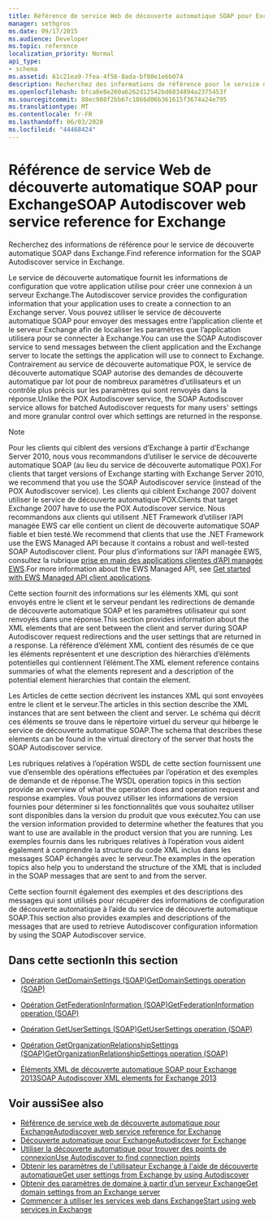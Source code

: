 ```yaml
---
title: Référence de service Web de découverte automatique SOAP pour Exchange
manager: sethgros
ms.date: 09/17/2015
ms.audience: Developer
ms.topic: reference
localization_priority: Normal
api_type:
- schema
ms.assetid: 61c21ea9-7fea-4f56-8ada-bf80e1e6b074
description: Recherchez des informations de référence pour le service de découverte automatique SOAP dans Exchange.
ms.openlocfilehash: bfca8e8e260a6262d12542bd6834894a2375453f
ms.sourcegitcommit: 88ec988f2bb67c1866d06b361615f3674a24e795
ms.translationtype: MT
ms.contentlocale: fr-FR
ms.lasthandoff: 06/03/2020
ms.locfileid: "44468424"
---
```

# <a name="soap-autodiscover-web-service-reference-for-exchange"></a><span data-ttu-id="fb0ae-103">Référence de service Web de découverte automatique SOAP pour Exchange</span><span class="sxs-lookup"><span data-stu-id="fb0ae-103">SOAP Autodiscover web service reference for Exchange</span></span>

<span data-ttu-id="fb0ae-104">Recherchez des informations de référence pour le service de découverte automatique SOAP dans Exchange.</span><span class="sxs-lookup"><span data-stu-id="fb0ae-104">Find reference information for the SOAP Autodiscover service in Exchange.</span></span>
  
<span data-ttu-id="fb0ae-105">Le service de découverte automatique fournit les informations de configuration que votre application utilise pour créer une connexion à un serveur Exchange.</span><span class="sxs-lookup"><span data-stu-id="fb0ae-105">The Autodiscover service provides the configuration information that your application uses to create a connection to an Exchange server.</span></span> <span data-ttu-id="fb0ae-106">Vous pouvez utiliser le service de découverte automatique SOAP pour envoyer des messages entre l’application cliente et le serveur Exchange afin de localiser les paramètres que l’application utilisera pour se connecter à Exchange.</span><span class="sxs-lookup"><span data-stu-id="fb0ae-106">You can use the SOAP Autodiscover service to send messages between the client application and the Exchange server to locate the settings the application will use to connect to Exchange.</span></span> <span data-ttu-id="fb0ae-107">Contrairement au service de découverte automatique POX, le service de découverte automatique SOAP autorise des demandes de découverte automatique par lot pour de nombreux paramètres d’utilisateurs et un contrôle plus précis sur les paramètres qui sont renvoyés dans la réponse.</span><span class="sxs-lookup"><span data-stu-id="fb0ae-107">Unlike the POX Autodiscover service, the SOAP Autodiscover service allows for batched Autodiscover requests for many users' settings and more granular control over which settings are returned in the response.</span></span> 
  
> [!NOTE]
> <span data-ttu-id="fb0ae-108">Pour les clients qui ciblent des versions d’Exchange à partir d’Exchange Server 2010, nous vous recommandons d’utiliser le service de découverte automatique SOAP (au lieu du service de découverte automatique POX).</span><span class="sxs-lookup"><span data-stu-id="fb0ae-108">For clients that target versions of Exchange starting with Exchange Server 2010, we recommend that you use the SOAP Autodiscover service (instead of the POX Autodiscover service).</span></span> <span data-ttu-id="fb0ae-109">Les clients qui ciblent Exchange 2007 doivent utiliser le service de découverte automatique POX.</span><span class="sxs-lookup"><span data-stu-id="fb0ae-109">Clients that target Exchange 2007 have to use the POX Autodiscover service.</span></span> <span data-ttu-id="fb0ae-110">Nous recommandons aux clients qui utilisent .NET Framework d’utiliser l’API managée EWS car elle contient un client de découverte automatique SOAP fiable et bien testé.</span><span class="sxs-lookup"><span data-stu-id="fb0ae-110">We recommend that clients that use the .NET Framework use the EWS Managed API because it contains a robust and well-tested SOAP Autodiscover client.</span></span> <span data-ttu-id="fb0ae-111">Pour plus d’informations sur l’API managée EWS, consultez la rubrique [prise en main des applications clientes d’API managée EWS](https://msdn.microsoft.com/library/c2267733-6f4f-49e5-9614-1e4a24c3af1a%28Office.15%29.aspx).</span><span class="sxs-lookup"><span data-stu-id="fb0ae-111">For more information about the EWS Managed API, see [Get started with EWS Managed API client applications](https://msdn.microsoft.com/library/c2267733-6f4f-49e5-9614-1e4a24c3af1a%28Office.15%29.aspx).</span></span> 
  
<span data-ttu-id="fb0ae-112">Cette section fournit des informations sur les éléments XML qui sont envoyés entre le client et le serveur pendant les redirections de demande de découverte automatique SOAP et les paramètres utilisateur qui sont renvoyés dans une réponse.</span><span class="sxs-lookup"><span data-stu-id="fb0ae-112">This section provides information about the XML elements that are sent between the client and server during SOAP Autodiscover request redirections and the user settings that are returned in a response.</span></span> <span data-ttu-id="fb0ae-113">La référence d’élément XML contient des résumés de ce que les éléments représentent et une description des hiérarchies d’éléments potentielles qui contiennent l’élément.</span><span class="sxs-lookup"><span data-stu-id="fb0ae-113">The XML element reference contains summaries of what the elements represent and a description of the potential element hierarchies that contain the element.</span></span> 
  
<span data-ttu-id="fb0ae-114">Les Articles de cette section décrivent les instances XML qui sont envoyées entre le client et le serveur.</span><span class="sxs-lookup"><span data-stu-id="fb0ae-114">The articles in this section describe the XML instances that are sent between the client and server.</span></span> <span data-ttu-id="fb0ae-115">Le schéma qui décrit ces éléments se trouve dans le répertoire virtuel du serveur qui héberge le service de découverte automatique SOAP.</span><span class="sxs-lookup"><span data-stu-id="fb0ae-115">The schema that describes these elements can be found in the virtual directory of the server that hosts the SOAP Autodiscover service.</span></span>
  
<span data-ttu-id="fb0ae-116">Les rubriques relatives à l’opération WSDL de cette section fournissent une vue d’ensemble des opérations effectuées par l’opération et des exemples de demande et de réponse.</span><span class="sxs-lookup"><span data-stu-id="fb0ae-116">The WSDL operation topics in this section provide an overview of what the operation does and operation request and response examples.</span></span> <span data-ttu-id="fb0ae-117">Vous pouvez utiliser les informations de version fournies pour déterminer si les fonctionnalités que vous souhaitez utiliser sont disponibles dans la version du produit que vous exécutez.</span><span class="sxs-lookup"><span data-stu-id="fb0ae-117">You can use the version information provided to determine whether the features that you want to use are available in the product version that you are running.</span></span> <span data-ttu-id="fb0ae-118">Les exemples fournis dans les rubriques relatives à l’opération vous aident également à comprendre la structure du code XML inclus dans les messages SOAP échangés avec le serveur.</span><span class="sxs-lookup"><span data-stu-id="fb0ae-118">The examples in the operation topics also help you to understand the structure of the XML that is included in the SOAP messages that are sent to and from the server.</span></span>
  
<span data-ttu-id="fb0ae-119">Cette section fournit également des exemples et des descriptions des messages qui sont utilisés pour récupérer des informations de configuration de découverte automatique à l’aide du service de découverte automatique SOAP.</span><span class="sxs-lookup"><span data-stu-id="fb0ae-119">This section also provides examples and descriptions of the messages that are used to retrieve Autodiscover configuration information by using the SOAP Autodiscover service.</span></span> 
  
## <a name="in-this-section"></a><span data-ttu-id="fb0ae-120">Dans cette section</span><span class="sxs-lookup"><span data-stu-id="fb0ae-120">In this section</span></span>
<span data-ttu-id="fb0ae-121"><a name="bk_InThisSection"> </a></span><span class="sxs-lookup"><span data-stu-id="fb0ae-121"><a name="bk_InThisSection"> </a></span></span>

- [<span data-ttu-id="fb0ae-122">Opération GetDomainSettings (SOAP)</span><span class="sxs-lookup"><span data-stu-id="fb0ae-122">GetDomainSettings operation (SOAP)</span></span>](getdomainsettings-operation-soap.md)
    
- [<span data-ttu-id="fb0ae-123">Opération GetFederationInformation (SOAP)</span><span class="sxs-lookup"><span data-stu-id="fb0ae-123">GetFederationInformation operation (SOAP)</span></span>](getfederationinformation-operation-soap.md)
    
- [<span data-ttu-id="fb0ae-124">Opération GetUserSettings (SOAP)</span><span class="sxs-lookup"><span data-stu-id="fb0ae-124">GetUserSettings operation (SOAP)</span></span>](getusersettings-operation-soap.md)
    
- [<span data-ttu-id="fb0ae-125">Opération GetOrganizationRelationshipSettings (SOAP)</span><span class="sxs-lookup"><span data-stu-id="fb0ae-125">GetOrganizationRelationshipSettings operation (SOAP)</span></span>](getorganizationrelationshipsettings-operation-soap.md)
    
- [<span data-ttu-id="fb0ae-126">Éléments XML de découverte automatique SOAP pour Exchange 2013</span><span class="sxs-lookup"><span data-stu-id="fb0ae-126">SOAP Autodiscover XML elements for Exchange 2013</span></span>](soap-autodiscover-xml-elements-for-exchange-2013.md)
    
## <a name="see-also"></a><span data-ttu-id="fb0ae-127">Voir aussi</span><span class="sxs-lookup"><span data-stu-id="fb0ae-127">See also</span></span>


- [<span data-ttu-id="fb0ae-128">Référence de service web de découverte automatique pour Exchange</span><span class="sxs-lookup"><span data-stu-id="fb0ae-128">Autodiscover web service reference for Exchange</span></span>](autodiscover-web-service-reference-for-exchange.md)
- [<span data-ttu-id="fb0ae-129">Découverte automatique pour Exchange</span><span class="sxs-lookup"><span data-stu-id="fb0ae-129">Autodiscover for Exchange</span></span>](../exchange-web-services/autodiscover-for-exchange.md)
- [<span data-ttu-id="fb0ae-130">Utiliser la découverte automatique pour trouver des points de connexion</span><span class="sxs-lookup"><span data-stu-id="fb0ae-130">Use Autodiscover to find connection points</span></span>](https://msdn.microsoft.com/library/03896542-549b-4c45-973c-98f9025ea26c%28Office.15%29.aspx)
- [<span data-ttu-id="fb0ae-131">Obtenir les paramètres de l'utilisateur Exchange à l'aide de découverte automatique</span><span class="sxs-lookup"><span data-stu-id="fb0ae-131">Get user settings from Exchange by using Autodiscover</span></span>](https://msdn.microsoft.com/library/6d90c305-4802-4e18-8d52-f60349feaa8d%28Office.15%29.aspx)
- [<span data-ttu-id="fb0ae-132">Obtenir des paramètres de domaine à partir d’un serveur Exchange</span><span class="sxs-lookup"><span data-stu-id="fb0ae-132">Get domain settings from an Exchange server</span></span>](https://msdn.microsoft.com/library/2f9acb81-5135-4f72-94e8-65c235d725e6%28Office.15%29.aspx)
- [<span data-ttu-id="fb0ae-133">Commencer à utiliser les services web dans Exchange</span><span class="sxs-lookup"><span data-stu-id="fb0ae-133">Start using web services in Exchange</span></span>](../exchange-web-services/start-using-web-services-in-exchange.md)
    


